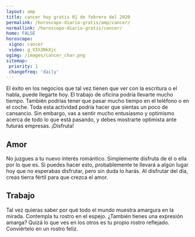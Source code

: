```yaml
---
layout: amp
title: cancer hoy gratis 01 de febrero del 2020 
permalink: /horoscopo-diario-gratis/amp/cancer/
normallink: /horoscopo-diario-gratis/cancer/
home: FALSE
horoscopo:
 signo: cancer
 video: g_VIh3NkXjc
ogimg: /images/cancer_char.png
sitemap:
 priority: 1
 changefreq: 'daily'
---
```



El éxito en los negocios que tal vez tienen que ver con la escritura o el habla, puede llegarte hoy. El trabajo de oficina podría llevarte mucho tiempo. También podrías tener que pasar mucho tiempo en el teléfono o en el coche. Toda esta actividad podría hacer que sientas un poco de cansancio. Sin embargo, vas a sentir mucho entusiasmo y optimismo acerca de todo lo que está pasando, y debes mostrarte optimista ante futuras empresas. ¡Disfruta!

## Amor

No juzgues a tu nuevo interés romántico. Simplemente disfruta de él o ella por lo que es. Si puedes hacer esto, probablemente te llevará a algún lugar hoy que no esperabas disfrutar, pero sin duda lo harás. Al disfrutar del día, creas tierra fértil para que crezca el amor.

## Trabajo

Tal vez quieras saber por qué todo el mundo muestra amargura en la mirada. Contempla tu rostro en el espejo. ¿También tienes una expresión amarga? Quizá lo que ves en los otros es tu propio rostro reflejado. Conviértelo en un rostro feliz.